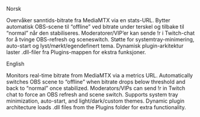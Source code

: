Norsk

Overvåker sanntids-bitrate fra MediaMTX via en stats-URL.
Bytter automatisk OBS-scene til “offline” ved bitrate under terskel og tilbake til “normal” når den stabiliseres.
Moderatorer/VIP’er kan sende !r i Twitch-chat for å tvinge OBS-refresh og sceneswitch.
Støtte for systemtray-minimering, auto-start og lyst/mørkt/egendefinert tema.
Dynamisk plugin-arkitektur laster .dll-filer fra Plugins-mappen for ekstra funksjoner.






English

Monitors real-time bitrate from MediaMTX via a metrics URL.
Automatically switches OBS scene to “offline” when bitrate drops below threshold and back to “normal” once stabilized.
Moderators/VIPs can send !r in Twitch chat to force an OBS refresh and scene switch.
Supports system tray minimization, auto-start, and light/dark/custom themes.
Dynamic plugin architecture loads .dll files from the Plugins folder for extra functionality.
